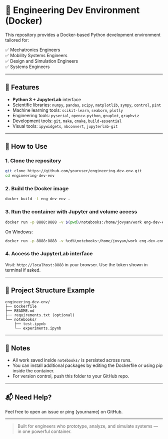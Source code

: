 # 🧰 Engineering Dev Environment (Docker)

This repository provides a Docker-based Python development environment tailored for:

✅ Mechatronics Engineers  
✅ Mobility Systems Engineers  
✅ Design and Simulation Engineers  
✅ Systems Engineers

---

## 🚀 Features

- **Python 3 + JupyterLab** interface
- Scientific libraries: `numpy`, `pandas`, `scipy`, `matplotlib`, `sympy`, `control`, `pint`
- Machine learning tools: `scikit-learn`, `seaborn`, `plotly`
- Engineering tools: `pyserial`, `opencv-python`, `gnuplot`, `graphviz`
- Development tools: `git`, `make`, `cmake`, `build-essential`
- Visual tools: `ipywidgets`, `nbconvert`, `jupyterlab-git`

---

## 🧪 How to Use

### 1. Clone the repository
```bash
git clone https://github.com/youruser/engineering-dev-env.git
cd engineering-dev-env
```

### 2. Build the Docker image
```bash
docker build -t eng-dev-env .
```

### 3. Run the container with Jupyter and volume access
```bash
docker run -p 8888:8888 -v $(pwd)/notebooks:/home/jovyan/work eng-dev-env
```
On Windows:
```bash
docker run -p 8888:8888 -v %cd%\notebooks:/home/jovyan/work eng-dev-env
```

### 4. Access the JupyterLab interface
Visit: `http://localhost:8888` in your browser. Use the token shown in terminal if asked.

---

## 📂 Project Structure Example
```
engineering-dev-env/
├── Dockerfile
├── README.md
├── requirements.txt (optional)
└── notebooks/
    ├── test.ipynb
    └── experiments.ipynb
```

---

## 📌 Notes
- All work saved inside `notebooks/` is persisted across runs.
- You can install additional packages by editing the Dockerfile or using pip inside the container.
- For version control, push this folder to your GitHub repo.

---

## 📬 Need Help?
Feel free to open an issue or ping [yourname] on GitHub.

---

> Built for engineers who prototype, analyze, and simulate systems — in one powerful container.
